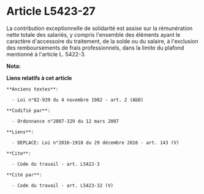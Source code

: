 # Article L5423-27

La contribution exceptionnelle de solidarité est assise sur la rémunération nette totale des salariés, y compris l'ensemble
des éléments ayant le caractère d'accessoire du traitement, de la solde ou du salaire, à l'exclusion des remboursements de
frais professionnels, dans la limite du plafond mentionné à l'article L. 5422-3.

**Nota:**



**Liens relatifs à cet article**

	**Anciens textes**:

	  - Loi n°82-939 du 4 novembre 1982 - art. 2 (AbD)

	**Codifié par**:

	  - Ordonnance n°2007-329 du 12 mars 2007

	**Liens**:

	  - DEPLACE: Loi n°2016-1918 du 29 décembre 2016 - art. 143 (V)

	**Cite**:

	  - Code du travail - art. L5422-3

	**Cité par**:

	  - Code du travail - art. L5423-32 (V)
